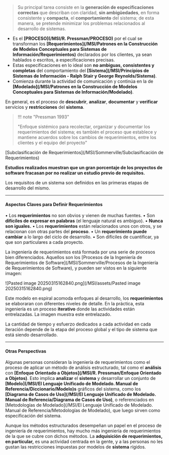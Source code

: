 > Su principal tarea consiste en la **generación de especificaciones correctas** que describan con claridad, **sin ambigüedades**, en forma consistente y **compacta**, el **comportamiento** del sistema; de esta manera, se pretende minimizar los problemas relacionados al desarrollo de sistemas.

- Es el **[PROCESO](/MSI/R. Pressman/PROCESO)** por el cual se transforman los **[Requerimientos](/MSI/Patrones en la Construcción de Modelos Conceptuales para Sistemas de Información/Requerimientos)** declarados por los clientes, ya sean hablados o escritos, a especificaciones precisas. 
- Estas especificaciones en lo ideal son **no ambiguas, consistentes y completas** del comportamiento del **[Sistema](/MSI/Principios de Sistemas de Información - Ralph Stair y George Reynolds/Sistema)**. 
- Comienza durante la actividad de comunicación y continúa en la de **[Modelado](/MSI/Patrones en la Construcción de Modelos Conceptuales para Sistemas de Información/Modelado)**. 

En general, es el proceso de **descubrir**, **analizar**, **documentar** y **verificar** servicios y **restricciones** del **sistema**.

>  !!! note "Pressman 1993"
> 
> "Enfoque sistémico para recolectar, organizar y documentar los requerimientos del sistema; es también el proceso que establece y mantiene acuerdos sobre los cambios de requerimientos, entre los clientes y el equipo del proyecto"

[Subclasificación de Requerimientos](/MSI/Sommerville/Subclasificación de Requerimientos)

**Estudios realizados muestran que un gran porcentaje de los proyectos de software fracasan por no realizar un estudio previo de requisitos.**

Los requisitos de un sistema son definidos en las primeras etapas de desarrollo del mismo.  
****
#### **Aspectos Claves para Definir Requerimientos**
• Los **requerimientos** no son obvios y vienen de muchas fuentes.
• Son **difíciles de expresar en palabras** (el lenguaje natural es ambiguo).
• **Nunca son iguales.**
• Los **requerimientos** están relacionados unos con otros, y se relacionan con otras partes del **proceso**.
• Un **requerimiento** **puede cambiar** a lo largo del ciclo de desarrollo.
• Son difíciles de cuantificar, ya que son particulares a cada proyecto. 

La ingeniería de requerimientos está formada por una serie de procesos bien diferenciados. Aquellos son los [Procesos de la Ingeniería de Requerimientos de Software](/MSI/Sommerville/Procesos de la Ingeniería de Requerimientos de Software), y pueden ser vistos en la siguiente imagen:

![Pasted image 20250315162840.png](/MSI/assets/Pasted image 20250315162840.png)

Este modelo en espiral acomoda enfoques al desarrollo, los **requerimientos** se elaboraran con diferentes niveles de detalle. 
En la práctica, esta ingeniería es un proceso **iterativo** donde las actividades están entrelazadas. La imagen muestra este entrelazado.

La cantidad de tiempo y esfuerzo dedicados a cada actividad en cada iteración depende de la etapa del proceso global y el tipo de sistema que está siendo desarrollado.
****
#### **Otras Perspectivas**
Algunas personas consideran la ingeniería de requerimientos como el proceso de aplicar un método de análisis estructurado, tal como el **análisis** con **[Enfoque Orientado a Objetos](/MSI/R. Pressman/Enfoque Orientado a Objetos)**. Esto implica **analizar** el **sistema** y desarrollar un conjunto de **[Modelo](/MSI/El Lenguaje Unificado de Modelado. Manual de Referencia/Diccionario/Modelo)s** gráficos del sistema, como los **[Diagrama de Casos de Uso](/MSI/El Lenguaje Unificado de Modelado. Manual de Referencia/Diagrama de Casos de Uso)**, o referenciados en [Metodologías de Modelado](/MSI/El Lenguaje Unificado de Modelado. Manual de Referencia/Metodologías de Modelado), que luego sirven como especificación del sistema.

Aunque los métodos estructurados desempeñan un papel en el proceso de ingeniería de requerimientos, hay mucho más ingeniería de requerimientos de la que se cubre con dichos métodos. La **adquisición de requerimientos, en particular,** es una actividad centrada en la gente, y a las personas no les gustan las restricciones impuestas por modelos de **sistema** rígidos.